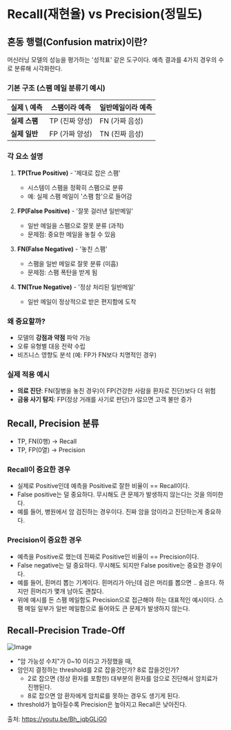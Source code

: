 # Recall(재현율) vs Precision(정밀도)

## 혼동 행렬(Confusion matrix)이란?

머신러닝 모델의 성능을 평가하는 '성적표' 같은 도구이다. 예측 결과를 4가지 경우의 수로 분류해 시각화한다.

### 기본 구조 (스팸 메일 분류기 예시)

| 실제 \ 예측 | 스팸이라 예측 | 일반메일이라 예측 |
|-------------|------------|------------|
| **실제 스팸** | TP (진짜 양성) | FN (가짜 음성) |
| **실제 일반** | FP (가짜 양성) | TN (진짜 음성) |

### 각 요소 설명

1. **TP(True Positive)** - '제대로 잡은 스팸'
   - 시스템이 스팸을 정확히 스팸으로 분류
   - 예: 실제 스팸 메일이 '스팸 함'으로 들어감

2. **FP(False Positive)** - '잘못 걸러낸 일반메일'
   - 일반 메일을 스팸으로 잘못 분류 (과적)
   - 문제점: 중요한 메일을 놓칠 수 있음
   
3. **FN(False Negative)** - '놓친 스팸'
   - 스팸을 일반 메일로 잘못 분류 (미흡)
   - 문제점: 스팸 폭탄을 받게 됨

4. **TN(True Negative)** - '정상 처리된 일반메일'
   - 일반 메일이 정상적으로 받은 편지함에 도착

### 왜 중요할까?
- 모델의 **강점과 약점** 파악 가능
- 오류 유형별 대응 전략 수립
- 비즈니스 영향도 분석 (예: FP가 FN보다 치명적인 경우)

### 실제 적용 예시
- **의료 진단**: FN(질병을 놓친 경우)이 FP(건강한 사람을 환자로 진단)보다 더 위험
- **금융 사기 탐지**: FP(정상 거래를 사기로 판단)가 많으면 고객 불만 증가

## Recall, Precision 분류

- TP, FN(0행) -> Recall
- TP, FP(0열) -> Precision

### Recall이 중요한 경우

- 실제로 Positive인데 예측을 Positive로 잘한 비율이 == Recall이다.  
- False positive는 덜 중요하다. 무시해도 큰 문제가 발생하지 않는다는 것을 의미한다.
- 예를 들어, 병원에서 암 검진하는 경우이다. 진짜 암을 암이라고 진단하는게 중요하다.

### Precision이 중요한 경우

- 예측을 Positive로 했는데 진짜로 Positive인 비율이 == Precision이다.
- False negative는 덜 중요하다. 무시해도 되지만 False positive는 중요한 경우이다.
- 예를 들어, 흰머리 뽑는 기계이다. 흰머리가 아닌데 검은 머리를 뽑으면 .. 슬프다. 하지만 흰머리가 몇개 남아도 괜찮다.
- 위에 예시를 든 스팸 메일함도 Precision으로 접근해야 하는 대표적인 예시이다. 스팸 메일 일부가 일반 메일함으로 들어와도 큰 문제가 발생하지 않는다.

## Recall-Precision Trade-Off

![Image](https://github.com/user-attachments/assets/147a23f6-f7e1-4ecc-839a-e588745f63db)

- "암 가능성 수치"가 0~10 이라고 가정했을 때,
- 암인지 결정하는 threshold를 2로 잡을것인가? 8로 잡을것인가?
    - 2로 잡으면 (정상 환자를 포함한) 대부분의 환자를 암으로 진단해서 암치료가 진행된다.
    - 8로 잡으면 암 환자에게 암치료를 못하는 경우도 생기게 된다.
- threshold가 높아질수록 Precision은 높아지고 Recall은 낮아진다.

출처: https://youtu.be/Bh_jqbGLiG0